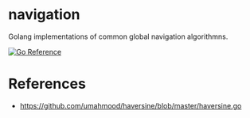 # navigation
Golang implementations of common global navigation algorithmns.

[![Go Reference](https://pkg.go.dev/badge/github.com/firstdivision/navigation.svg)](https://pkg.go.dev/github.com/firstdivision/navigation)

# References
* https://github.com/umahmood/haversine/blob/master/haversine.go
